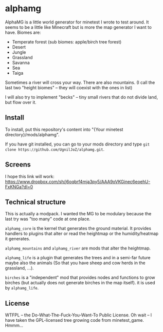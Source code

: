 # alphamg
AlphaMG is a little world generator for minetest I wrote to test around.
It seems to be a little like Minecraft but is more the map generator I want to have.
Biomes are:
* Temperate forest (sub biomes: apple/birch tree forest)
* Desert
* Jungle
* Grassland
* Savanna
* Sea
* Taiga

Sometimes a river will cross your way. There are also mountains.
(I call the last two "height biomes" – they will coexist with the ones in list)

I will also try to implement "becks" – tiny small rivers that do not divide land, but flow over it.

## Install
To install, put this repository's content into "{Your minetest directory}/mods/alphamg".

If you have git installed, you can go to your mods directory and type `git clone https://github.com/UgnilJoZ/alphamg.git`.

## Screens
I hope this link will work: https://www.dropbox.com/sh/j6oqbrf4mja3py5/AAA9oVKGinec6eoehU-FxKNGa?dl=0

## Technical structure
This is actually a modpack. I wanted the MG to be modulary because the last try was "too many" code at one place.

`alphamg_core` is the kernel that generates the ground material. It provides handlers to plugins that alter or read the heightmap or the humidity/heatmap it generates.

`alphamg_mountains` and `alphamg_river` are mods that alter the heightmap.

`alphamg_life` is a plugin that generates the trees and in a semi-far future maybe also the animals (So that you have sheep and cow herds in the grassland, …).

`birches` is a "independent" mod that provides nodes and functions to grow birches (but actually does not generate birches in the map itself). it is used by `alphamg_life`.

## License
WTFPL – the Do-What-The-Fuck-You-Want-To Public License.
Oh wait – I have taken the GPL-licensed tree growing code from minetest_game. Hmmm...

